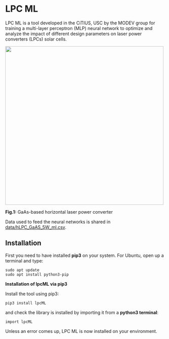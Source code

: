 # LPC ML

LPC ML is a tool developed in the CiTIUS, USC by the MODEV group for training a multi-layer perceptron (MLP) neural network to optimize and analyze the impact of different design parameters on laser power converters (LPCs) solar cells.

<img src="images/lpc.png" width="500">

**Fig.1:** GaAs-based horizontal laser power converter

Data used to feed the neural networks is shared in [data/hLPC_GaAS_5W_ml.csv](data/hLPC_GaAS_5W_ml.csv).

## Installation
First you need to have installed **pip3** on your system. For Ubuntu, open up a terminal and type:

    sudo apt update
    sudo apt install python3-pip

**Installation of lpcML via pip3**

Install the tool using pip3:

    pip3 install lpcML

and check the library is installed by importing it from a **python3 terminal**:

    import lpcML

Unless an error comes up, LPC ML is now installed on your environment.
